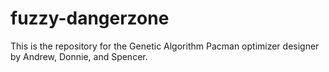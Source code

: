 fuzzy-dangerzone
================
This is the repository for the Genetic Algorithm Pacman optimizer designer by Andrew, Donnie, and Spencer.